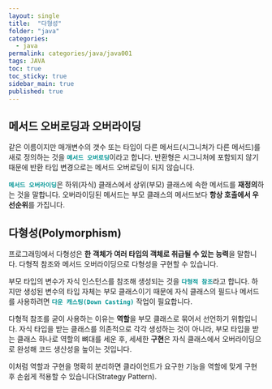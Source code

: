```yaml
---
layout: single
title:  "다형성"
folder: "java"
categories:
  - java
permalink: categories/java/java001
tags: JAVA
toc: true
toc_sticky: true
sidebar_main: true
published: true
---
```


## 메서드 오버로딩과 오버라이딩
같은 이름이지만 매개변수의 갯수 또는 타입이 다른 메서드(시그니처가 다른 메서드)를 새로 정의하는 것을 <span style="color: rgb(3, 150, 150); font-weight: bold;">`메서드 오버로딩`</span>이라고 합니다. 반환형은 시그니처에 포함되지 않기 때문에 반환 타입 변경으로는 메서드 오버로딩이 되지 않습니다.

<span style="color: rgb(3, 150, 150); font-weight: bold;">`메서드 오버라이딩`</span>은 하위(자식) 클래스에서 상위(부모) 클래스에 속한 메서드를 **재정의**하는 것을 말합니다. 오버라이딩된 메서드는 부모 클래스의 메서드보다 **항상 호출에서 우선순위**를 가집니다.

## 다형성(Polymorphism)
프로그래밍에서 다형성은 **한 객체가 여러 타입의 객체로 취급될 수 있는 능력**을 말합니다. 다형적 참조와 메서드 오버라이딩으로 다형성을 구현할 수 있습니다.

부모 타입의 변수가 자식 인스턴스를 참조해 생성되는 것을 <span style="color: rgb(3, 150, 150); font-weight: bold;">`다형적 참조`</span>라고 합니다. 하지만 생성된 변수의 타입 자체는 부모 클래스이기 때문에 자식 클래스의 필드나 메서드를 사용하려면 <span style="color: rgb(3, 150, 150); font-weight: bold;">`다운 캐스팅(Down Casting)`</span> 작업이 필요합니다.

다형적 참조를 굳이 사용하는 이유는 **역할**을 부모 클래스로 묶어서 선언하기 위함입니다. 자식 타입을 받는 클래스를 의존적으로 각각 생성하는 것이 아니라, 부모 타입을 받는 클래스 하나로 역할의 뼈대를 세운 후, 세세한 **구현**은 자식 클래스에서 오버라이딩으로 완성해 코드 생산성을 높이는 것입니다.

이처럼 역할과 구현을 명확히 분리하면 클라이언트가 요구한 기능을 역할에 맞게 구현 후 손쉽게 적용할 수 있습니다(Strategy Pattern).